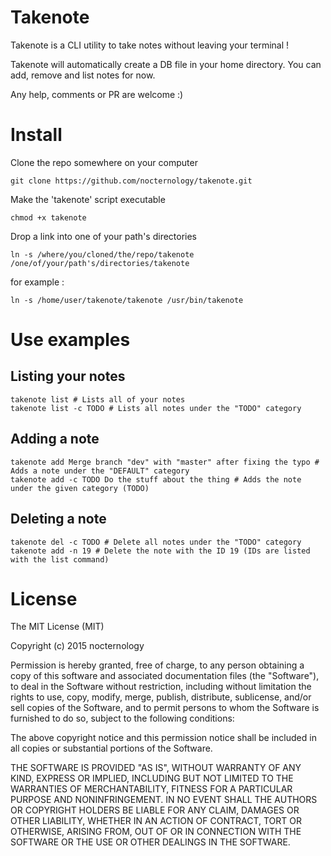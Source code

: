# Takenote
Takenote is a CLI utility to take notes without leaving your terminal !

Takenote will automatically create a DB file in your home directory. 
You can add, remove and list notes for now.

Any help, comments or PR are welcome :)

# Install
Clone the repo somewhere on your computer
```
git clone https://github.com/nocternology/takenote.git
```
Make the 'takenote' script executable
```
chmod +x takenote
```
Drop a link into one of your path's directories
```
ln -s /where/you/cloned/the/repo/takenote /one/of/your/path's/directories/takenote
```
for example : 
```
ln -s /home/user/takenote/takenote /usr/bin/takenote
```

# Use examples
## Listing your notes
```
takenote list # Lists all of your notes
takenote list -c TODO # Lists all notes under the "TODO" category
```
## Adding a note
```
takenote add Merge branch "dev" with "master" after fixing the typo # Adds a note under the "DEFAULT" category
takenote add -c TODO Do the stuff about the thing # Adds the note under the given category (TODO)
```
## Deleting a note
```
takenote del -c TODO # Delete all notes under the "TODO" category
takenote add -n 19 # Delete the note with the ID 19 (IDs are listed with the list command)
```


# License
The MIT License (MIT)

Copyright (c) 2015 nocternology

Permission is hereby granted, free of charge, to any person obtaining a copy
of this software and associated documentation files (the "Software"), to deal
in the Software without restriction, including without limitation the rights
to use, copy, modify, merge, publish, distribute, sublicense, and/or sell
copies of the Software, and to permit persons to whom the Software is
furnished to do so, subject to the following conditions:

The above copyright notice and this permission notice shall be included in all
copies or substantial portions of the Software.

THE SOFTWARE IS PROVIDED "AS IS", WITHOUT WARRANTY OF ANY KIND, EXPRESS OR
IMPLIED, INCLUDING BUT NOT LIMITED TO THE WARRANTIES OF MERCHANTABILITY,
FITNESS FOR A PARTICULAR PURPOSE AND NONINFRINGEMENT. IN NO EVENT SHALL THE
AUTHORS OR COPYRIGHT HOLDERS BE LIABLE FOR ANY CLAIM, DAMAGES OR OTHER
LIABILITY, WHETHER IN AN ACTION OF CONTRACT, TORT OR OTHERWISE, ARISING FROM,
OUT OF OR IN CONNECTION WITH THE SOFTWARE OR THE USE OR OTHER DEALINGS IN THE
SOFTWARE.
